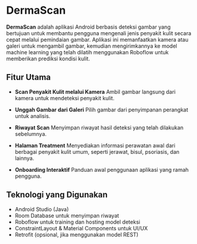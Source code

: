 # DermaScan

**DermaScan** adalah aplikasi Android berbasis deteksi gambar yang bertujuan untuk membantu pengguna mengenali jenis penyakit kulit secara cepat melalui pemindaian gambar. Aplikasi ini memanfaatkan kamera atau galeri untuk mengambil gambar, kemudian mengirimkannya ke model machine learning yang telah dilatih menggunakan Roboflow untuk memberikan prediksi kondisi kulit.

##  Fitur Utama

-  **Scan Penyakit Kulit melalui Kamera**
   Ambil gambar langsung dari kamera untuk mendeteksi penyakit kulit.
  
-  **Unggah Gambar dari Galeri**
   Pilih gambar dari penyimpanan perangkat untuk analisis.

-  **Riwayat Scan**
   Menyimpan riwayat hasil deteksi yang telah dilakukan sebelumnya.

-  **Halaman Treatment**
   Menyediakan informasi perawatan awal dari berbagai penyakit kulit umum, seperti jerawat, bisul, psoriasis, dan lainnya.

-  **Onboarding Interaktif**
   Panduan awal penggunaan aplikasi yang ramah pengguna.

##  Teknologi yang Digunakan

- Android Studio (Java)
- Room Database untuk menyimpan riwayat
- Roboflow untuk training dan hosting model deteksi
- ConstraintLayout & Material Components untuk UI/UX
- Retrofit (opsional, jika menggunakan model REST)


